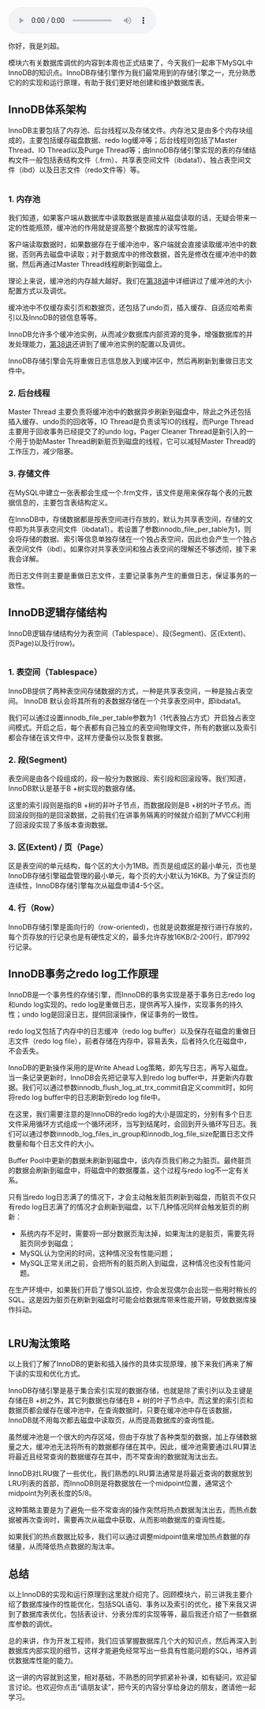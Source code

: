 <audio title="40 _ 答疑课堂：MySQL中InnoDB的知识点串讲" src="https://static001.geekbang.org/resource/audio/f3/a9/f38e317137aa02fff1928c38978e3ea9.mp3" controls="controls"></audio> 
<p>你好，我是刘超。</p><p>模块六有关数据库调优的内容到本周也正式结束了，今天我们一起串下MySQL中InnoDB的知识点。InnoDB存储引擎作为我们最常用到的存储引擎之一，充分熟悉它的的实现和运行原理，有助于我们更好地创建和维护数据库表。</p><h2>InnoDB体系架构</h2><p>InnoDB主要包括了内存池、后台线程以及存储文件。内存池又是由多个内存块组成的，主要包括缓存磁盘数据、redo log缓冲等；后台线程则包括了Master Thread、IO Thread以及Purge Thread等；由InnoDB存储引擎实现的表的存储结构文件一般包括表结构文件（.frm）、共享表空间文件（ibdata1）、独占表空间文件（ibd）以及日志文件（redo文件等）等。</p><p><img src="https://static001.geekbang.org/resource/image/f2/92/f26b2fad64a9a527b5ac0e8c7f4be992.jpg" alt=""></p><h3>1. 内存池</h3><p>我们知道，如果客户端从数据库中读取数据是直接从磁盘读取的话，无疑会带来一定的性能瓶颈，缓冲池的作用就是提高整个数据库的读写性能。</p><p>客户端读取数据时，如果数据存在于缓冲池中，客户端就会直接读取缓冲池中的数据，否则再去磁盘中读取；对于数据库中的修改数据，首先是修改在缓冲池中的数据，然后再通过Master Thread线程刷新到磁盘上。</p><p>理论上来说，缓冲池的内存越大越好。我们在<a href="https://time.geekbang.org/column/article/120160">第38讲</a>中详细讲过了缓冲池的大小配置方式以及调优。</p><!-- [[[read_end]]] --><p>缓冲池中不仅缓存索引页和数据页，还包括了undo页，插入缓存、自适应哈希索引以及InnoDB的锁信息等等。</p><p>InnoDB允许多个缓冲池实例，从而减少数据库内部资源的竞争，增强数据库的并发处理能力，<a href="https://time.geekbang.org/column/article/120160">第38讲</a>还讲到了缓冲池实例的配置以及调优。</p><p>InnoDB存储引擎会先将重做日志信息放入到缓冲区中，然后再刷新到重做日志文件中。</p><h3>2. 后台线程</h3><p>Master Thread  主要负责将缓冲池中的数据异步刷新到磁盘中，除此之外还包括插入缓存、undo页的回收等，IO Thread是负责读写IO的线程，而Purge Thread主要用于回收事务已经提交了的undo log，Pager Cleaner Thread是新引入的一个用于协助Master Thread刷新脏页到磁盘的线程，它可以减轻Master Thread的工作压力，减少阻塞。</p><h3>3. 存储文件</h3><p>在MySQL中建立一张表都会生成一个.frm文件，该文件是用来保存每个表的元数据信息的，主要包含表结构定义。</p><p>在InnoDB中，存储数据都是按表空间进行存放的，默认为共享表空间，存储的文件即为共享表空间文件（ibdata1）。若设置了参数innodb_file_per_table为1，则会将存储的数据、索引等信息单独存储在一个独占表空间，因此也会产生一个独占表空间文件（ibd）。如果你对共享表空间和独占表空间的理解还不够透彻，接下来我会详解。</p><p>而日志文件则主要是重做日志文件，主要记录事务产生的重做日志，保证事务的一致性。</p><h2>InnoDB逻辑存储结构</h2><p>InnoDB逻辑存储结构分为表空间（Tablespace）、段(Segment)、区(Extent)、页Page)以及行(row)。</p><p><img src="https://static001.geekbang.org/resource/image/88/76/88b4ae3373eb5428c238b70423a13e76.jpg" alt=""></p><h3>1. 表空间（Tablespace）</h3><p>InnoDB提供了两种表空间存储数据的方式，一种是共享表空间，一种是独占表空间。 InnoDB 默认会将其所有的表数据存储在一个共享表空间中，即ibdata1。</p><p>我们可以通过设置innodb_file_per_table参数为1（1代表独占方式）开启独占表空间模式。开启之后，每个表都有自己独立的表空间物理文件，所有的数据以及索引都会存储在该文件中，这样方便备份以及恢复数据。</p><h3>2. 段(Segment)</h3><p>表空间是由各个段组成的，段一般分为数据段、索引段和回滚段等。我们知道，InnoDB默认是基于B +树实现的数据存储。</p><p>这里的索引段则是指的B +树的非叶子节点，而数据段则是B +树的叶子节点。而回滚段则指的是回滚数据，之前我们在讲事务隔离的时候就介绍到了MVCC利用了回滚段实现了多版本查询数据。</p><h3>3. 区(Extent) / 页（Page）</h3><p>区是表空间的单元结构，每个区的大小为1MB。而页是组成区的最小单元，页也是InnoDB存储引擎磁盘管理的最小单元，每个页的大小默认为16KB。为了保证页的连续性，InnoDB存储引擎每次从磁盘申请4-5个区。</p><h3>4. 行（Row）</h3><p>InnoDB存储引擎是面向行的（row-oriented)，也就是说数据是按行进行存放的，每个页存放的行记录也是有硬性定义的，最多允许存放16KB/2-200行，即7992行记录。</p><h2>InnoDB事务之redo log工作原理</h2><p>InnoDB是一个事务性的存储引擎，而InnoDB的事务实现是基于事务日志redo log和undo log实现的。redo log是重做日志，提供再写入操作，实现事务的持久性；undo log是回滚日志，提供回滚操作，保证事务的一致性。</p><p>redo log又包括了内存中的日志缓冲（redo log buffer）以及保存在磁盘的重做日志文件（redo log file），前者存储在内存中，容易丢失，后者持久化在磁盘中，不会丢失。</p><p>InnoDB的更新操作采用的是Write Ahead Log策略，即先写日志，再写入磁盘。当一条记录更新时，InnoDB会先把记录写入到redo log buffer中，并更新内存数据。我们可以通过参数innodb_flush_log_at_trx_commit自定义commit时，如何将redo log buffer中的日志刷新到redo log file中。</p><p>在这里，我们需要注意的是InnoDB的redo log的大小是固定的，分别有多个日志文件采用循环方式组成一个循环闭环，当写到结尾时，会回到开头循环写日志。我们可以通过参数innodb_log_files_in_group和innodb_log_file_size配置日志文件数量和每个日志文件的大小。</p><p>Buffer Pool中更新的数据未刷新到磁盘中，该内存页我们称之为脏页。最终脏页的数据会刷新到磁盘中，将磁盘中的数据覆盖，这个过程与redo log不一定有关系。</p><p>只有当redo log日志满了的情况下，才会主动触发脏页刷新到磁盘，而脏页不仅只有redo log日志满了的情况才会刷新到磁盘，以下几种情况同样会触发脏页的刷新：</p><ul>
<li>系统内存不足时，需要将一部分数据页淘汰掉，如果淘汰的是脏页，需要先将脏页同步到磁盘；</li>
<li>MySQL认为空闲的时间，这种情况没有性能问题；</li>
<li>MySQL正常关闭之前，会把所有的脏页刷入到磁盘，这种情况也没有性能问题。</li>
</ul><p>在生产环境中，如果我们开启了慢SQL监控，你会发现偶尔会出现一些用时稍长的SQL。这是因为脏页在刷新到磁盘时可能会给数据库带来性能开销，导致数据库操作抖动。</p><p><img src="https://static001.geekbang.org/resource/image/2a/fd/2a32f1dc2dfbb1f9bc169ee55174d2fd.jpg" alt=""></p><h2>LRU淘汰策略</h2><p>以上我们了解了InnoDB的更新和插入操作的具体实现原理，接下来我们再来了解下读的实现和优化方式。</p><p>InnoDB存储引擎是基于集合索引实现的数据存储，也就是除了索引列以及主键是存储在B +树之外，其它列数据也存储在B + 树的叶子节点中。而这里的索引页和数据页都会缓存在缓冲池中，在查询数据时，只要在缓冲池中存在该数据，InnoDB就不用每次都去磁盘中读取页，从而提高数据库的查询性能。</p><p>虽然缓冲池是一个很大的内存区域，但由于存放了各种类型的数据，加上存储数据量之大，缓冲池无法将所有的数据都存储在其中。因此，缓冲池需要通过LRU算法将最近且经常查询的数据缓存在其中，而不常查询的数据就淘汰出去。</p><p>InnoDB对LRU做了一些优化，我们熟悉的LRU算法通常是将最近查询的数据放到LRU列表的首部，而InnoDB则是将数据放在一个midpoint位置，通常这个midpoint为列表长度的5/8。</p><p>这种策略主要是为了避免一些不常查询的操作突然将热点数据淘汰出去，而热点数据被再次查询时，需要再次从磁盘中获取，从而影响数据库的查询性能。</p><p>如果我们的热点数据比较多，我们可以通过调整midpoint值来增加热点数据的存储量，从而降低热点数据的淘汰率。</p><h2>总结</h2><p>以上InnoDB的实现和运行原理到这里就介绍完了。回顾模块六，前三讲我主要介绍了数据库操作的性能优化，包括SQL语句、事务以及索引的优化，接下来我又讲到了数据库表优化，包括表设计、分表分库的实现等等，最后我还介绍了一些数据库参数的调优。</p><p>总的来讲，作为开发工程师，我们应该掌握数据库几个大的知识点，然后再深入到数据库内部实现的细节，这样才能避免经常写出一些具有性能问题的SQL，培养调优数据库性能的能力。</p><p>这一讲的内容就到这里，相对基础，不熟悉的同学抓紧补补课，如有疑问，欢迎留言讨论。也欢迎你点击“请朋友读”，把今天的内容分享给身边的朋友，邀请他一起学习。</p><p><span class="reference"></span></p>